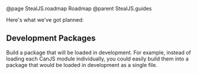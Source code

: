 @page StealJS.roadmap Roadmap
@parent StealJS.guides

Here's what we've got planned:

## Development Packages

Build a package that will be loaded in development. For example, instead of
loading each CanJS module individually, you could easily build them
into a package that would be loaded in development as a single file.
